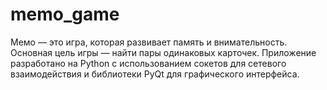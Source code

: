 # memo_game
Мемо — это игра, которая развивает память и внимательность. Основная цель игры — найти пары одинаковых карточек. Приложение разработано на Python с использованием сокетов для сетевого взаимодействия и библиотеки PyQt для графического интерфейса.
